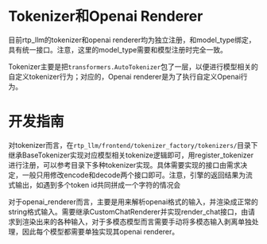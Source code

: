 # Tokenizer和Openai Renderer

目前rtp_llm的tokenizer和openai renderer均为独立注册，和model_type绑定，具有统一接口。注意，这里的model_type需要和模型注册时完全一致。

Tokenizer主要是把`transformers.AutoTokenizer`包了一层，以便进行模型相关的自定义tokenizer行为；对应的，Openai renderer是为了执行自定义Openai行为。

# 开发指南

对tokenizer而言，在`rtp_llm/frontend/tokenizer_factory/tokenizers/`目录下继承BaseTokenizer实现对应模型相关tokenize逻辑即可，用register_tokenizer进行注册，可以参考目录下多种tokenizer实现。具体需要实现的接口由需求决定，一般只用修改encode和decode两个接口即可。注意，引擎的返回结果为流式输出，如遇到多个token id共同拼成一个字符的情况会

对于openai_renderer而言，主要是用来解析openai格式的输入，并渲染成正常的string格式输入。需要继承CustomChatRenderer并实现render_chat接口，由请求到渲染出来的各种输入，对于多模态模型而言需要手动将多模态输入剥离单独处理，因此每个模型都需要单独实现其openai renderer。